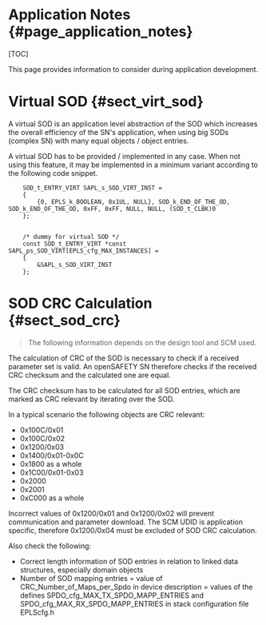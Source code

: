 Application Notes {#page_application_notes}
==================

[TOC]

This page provides information to consider during application development.

# Virtual SOD {#sect_virt_sod}

A virtual SOD is an application level abstraction of the SOD which increases
the overall efficiency of the SN's application, when using big SODs (complex
SN) with many equal objects / object entries.

A virtual SOD has to be provided / implemented in any case.
When not using this feature, it may be implemented in a minimum variant
according to the following code snippet.


        SOD_t_ENTRY_VIRT SAPL_s_SOD_VIRT_INST =
        {
            {0, EPLS_k_BOOLEAN, 0x1UL, NULL}, SOD_k_END_OF_THE_OD, SOD_k_END_OF_THE_OD, 0xFF, 0xFF, NULL, NULL, (SOD_t_CLBK)0
        };


        /* dummy for virtual SOD */
        const SOD_t_ENTRY_VIRT *const SAPL_ps_SOD_VIRT[EPLS_cfg_MAX_INSTANCES] =
        {
            &SAPL_s_SOD_VIRT_INST
        };

# SOD CRC Calculation {#sect_sod_crc}

> The following information depends on the design tool and SCM used.

The calculation of CRC of the SOD is necessary to check if a received parameter
set is valid. An openSAFETY SN therefore checks if the received CRC checksum
and the calculated one are equal.

The CRC checksum has to be calculated for all SOD entries, which are marked
as CRC relevant by iterating over the SOD.

In a typical scenario the following objects are CRC relevant:

- 0x100C/0x01
- 0x100C/0x02
- 0x1200/0x03
- 0x1400/0x01-0x0C
- 0x1800 as a whole
- 0x1C00/0x01-0x03
- 0x2000
- 0x2001
- 0xC000 as a whole

Incorrect values of 0x1200/0x01 and 0x1200/0x02 will prevent communication
and parameter download.
The SCM UDID is application specific, therefore
0x1200/0x04 must be excluded of SOD CRC calculation.

Also check the following:
- Correct length information of SOD entries in relation to linked data
  structures, especially domain objects
- Number of SOD mapping entries = value of CRC_Number_of_Maps_per_Spdo in device
  description = values of the defines SPDO_cfg_MAX_TX_SPDO_MAPP_ENTRIES and
  SPDO_cfg_MAX_RX_SPDO_MAPP_ENTRIES in stack configuration file EPLScfg.h

